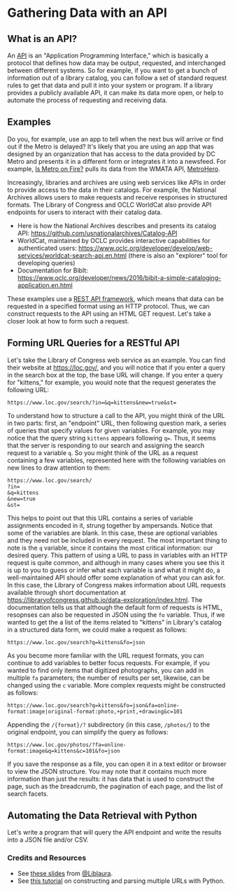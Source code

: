 # Gathering Data with an API

## What is an API?

An [API](https://en.wikipedia.org/wiki/Application_programming_interface) is an "Application Programming Interface," which is basically a protocol that defines how data may be output, requested, and interchanged between different systems. So for example, if you want to get a bunch of information out of a library catalog, you can follow a set of standard request rules to get that data and pull it into your system or program. If a library provides a publicly available API, it can make its data more open, or help to automate the process of requesting and receiving data.

## Examples

Do you, for example, use an app to tell when the next bus will arrive or find out if the Metro is delayed? It's likely that you are using an app that was designed by an organization that has access to the data provided by DC Metro and presents it in a different form or integrates it into a newsfeed. For example, [Is Metro on Fire?](https://ismetroonfire.com/) pulls its data from the WMATA API, [MetroHero](https://dcmetrohero.com/apis).

Increasingly, libraries and archives are using web services like APIs in order to provide access to the data in their catalogs. For example, the National Archives allows users to make requests and receive responses in structured formats. The Library of Congress and OCLC WorldCat also provide API endpoints for users to interact with their catalog data.

* Here is how the National Archives describes and presents its catalog API: https://github.com/usnationalarchives/Catalog-API
* WorldCat, maintained by OCLC provides interactive capabilities for authenticated users: https://www.oclc.org/developer/develop/web-services/worldcat-search-api.en.html (there is also an "explorer" tool for developing queries)
* Documentation for BibIt: https://www.oclc.org/developer/news/2016/bibit-a-simple-cataloging-application.en.html

These examples use a [REST API framework](https://en.wikipedia.org/wiki/Representational_state_transfer), which means that data can be requested in a specified format using an HTTP protocol. Thus, we can construct requests to the API using an HTML GET request. Let's take a closer look at how to form such a request.

## Forming URL Queries for a RESTful API

Let's take the Library of Congress web service as an example. You can find their website at https://loc.gov/, and you will notice that if you enter a query in the search box at the top, the base URL will change. If you enter a query for "kittens," for example, you would note that the request generates the following URL:

```http
https://www.loc.gov/search/?in=&q=kittens&new=true&st=
```

To understand how to structure a call to the API, you might think of the URL in two parts: first, an "endpoint" URL, then following question mark, a series of queries that specify values for given variables. For example, you may notice that the query string `kittens` appears following `q=`. Thus, it seems that the server is responding to our search and assigning the search request to a variable `q`. So you might think of the URL as a request containing a few variables, represented here with the following variables on new lines to draw attention to them:

```http
https://www.loc.gov/search/
?in=
&q=kittens
&new=true
&st=
```

This helps to point out that this URL contains a series of variable assignments encoded in it, strung together by ampersands. Notice that some of the variables are blank. In this case, these are optional variables and they need not be included in every request. The most important thing to note is the `q` variable, since it contains the most critical information: our desired query. This pattern of using a URL to pass in variables with an HTTP request is quite common, and although in many cases where you see this it is up to you to guess or infer what each variable is and what it might do, a well-maintained API should offer some explanation of what you can ask for. In this case, the Library of Congress makes information about URL requests available through short documentation at
https://libraryofcongress.github.io/data-exploration/index.html. The documentation tells us that although the default form of requests is HTML, resopnses can also be requested in JSON using the `fo` variable. Thus, if we wanted to get the a list of the items related to "kittens" in Library's catalog in a structured data form, we could make a request as follows:

```http
https://www.loc.gov/search?q=kittens&fo=json
```

As you become more familiar with the URL request formats, you can continue to add variables to better focus requests. For example, if you wanted to find only items that digitized photographs, you can add in multiple `fa` parameters; the number of results per set, likewise, can be changed using the `c` variable. More complex requests might be constructed as follows:

```http
https://www.loc.gov/search?q=kittens&fo=json&fa=online-format:image|original-format:photo,+print,+drawing&c=101
```

Appending the `/{format}/?` subdirectory (in this case, `/photos/`) to the original endpoint, you can simplify the query as follows:

```http
https://www.loc.gov/photos/?fa=online-format:image&q=kittens&c=101&fo=json
```

If you save the response as a file, you can open it in a text editor or browser to view the JSON structure. You may note that it contains much more information than just the results: it has data that is used to construct the page, such as the breadcrumb, the pagination of each page, and the list of search facets.

## Automating the Data Retrieval with Python  

Let's write a program that will query the API endpoint and write the results into a JSON file and/or CSV.

### Credits and Resources

* See [these slides](https://osf.io/csbrz/) from [@Liblaura](https://twitter.com/liblaura).
* See [this tutorial](https://programminghistorian.org/lessons/downloading-multiple-records-using-query-strings) on constructing and parsing multiple URLs with Python.
